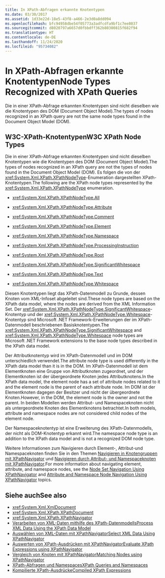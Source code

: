 ```yaml
---
title: In XPath-Abfragen erkannte Knotentypen
ms.date: 03/30/2017
ms.assetid: 1d33e22d-18e5-43f8-a466-2e3d0a8dd094
ms.openlocfilehash: bfc94958dbe54f05773a3adfcdfa9bf1c7ee8037
ms.sourcegitcommit: d8020797a6657d0fbbdff362b80300815f682f94
ms.translationtype: HT
ms.contentlocale: de-DE
ms.lasthandoff: 11/24/2020
ms.locfileid: "95734082"
---
```

# <a name="node-types-recognized-with-xpath-queries"></a><span data-ttu-id="553c7-102">In XPath-Abfragen erkannte Knotentypen</span><span class="sxs-lookup"><span data-stu-id="553c7-102">Node Types Recognized with XPath Queries</span></span>

<span data-ttu-id="553c7-103">Die in einer XPath-Abfrage erkannten Knotentypen sind nicht dieselben wie die Knotentypen des DOM (Document Object Model).</span><span class="sxs-lookup"><span data-stu-id="553c7-103">The types of nodes recognized in an XPath query are not the same node types found in the Document Object Model (DOM).</span></span>  
  
## <a name="w3c-xpath-node-types"></a><span data-ttu-id="553c7-104">W3C-XPath-Knotentypen</span><span class="sxs-lookup"><span data-stu-id="553c7-104">W3C XPath Node Types</span></span>  

 <span data-ttu-id="553c7-105">Die in einer XPath-Abfrage erkannten Knotentypen sind nicht dieselben Knotentypen wie die Knotentypen des DOM (Document Object Model).</span><span class="sxs-lookup"><span data-stu-id="553c7-105">The types of nodes recognized in an XPath query are not the types of nodes found in the Document Object Model (DOM).</span></span> <span data-ttu-id="553c7-106">Es folgen die von der <xref:System.Xml.XPath.XPathNodeType>-Enumeration dargestellten XPath-Knotentypen.</span><span class="sxs-lookup"><span data-stu-id="553c7-106">The following are the XPath node types represented by the <xref:System.Xml.XPath.XPathNodeType> enumeration.</span></span>  
  
- <xref:System.Xml.XPath.XPathNodeType.All>  
  
- <xref:System.Xml.XPath.XPathNodeType.Attribute>  
  
- <xref:System.Xml.XPath.XPathNodeType.Comment>  
  
- <xref:System.Xml.XPath.XPathNodeType.Element>  
  
- <xref:System.Xml.XPath.XPathNodeType.Namespace>  
  
- <xref:System.Xml.XPath.XPathNodeType.ProcessingInstruction>  
  
- <xref:System.Xml.XPath.XPathNodeType.Root>  
  
- <xref:System.Xml.XPath.XPathNodeType.SignificantWhitespace>  
  
- <xref:System.Xml.XPath.XPathNodeType.Text>  
  
- <xref:System.Xml.XPath.XPathNodeType.Whitespace>  
  
 <span data-ttu-id="553c7-107">Diesen Knotentypen liegt das XPath-Datenmodell zu Grunde, dessen Knoten vom XML-Infoset abgeleitet sind.</span><span class="sxs-lookup"><span data-stu-id="553c7-107">These node types are based on the XPath data model, where the nodes are derived from the XML Information Set.</span></span> <span data-ttu-id="553c7-108">Der <xref:System.Xml.XPath.XPathNodeType.SignificantWhitespace>-Knotentyp und der <xref:System.Xml.XPath.XPathNodeType.Whitespace>-Knotentyp sind Microsoft .NET Framework-Erweiterungen der im XPath-Datenmodell beschriebenen Basisknotentypen.</span><span class="sxs-lookup"><span data-stu-id="553c7-108">The <xref:System.Xml.XPath.XPathNodeType.SignificantWhitespace> and <xref:System.Xml.XPath.XPathNodeType.Whitespace> node types are Microsoft .NET Framework extensions to the base node types described in the XPath data model.</span></span>  
  
 <span data-ttu-id="553c7-109">Der Attributknotentyp wird im XPath-Datenmodell und im DOM unterschiedlich verwendet.</span><span class="sxs-lookup"><span data-stu-id="553c7-109">The attribute node type is used differently in the XPath data model than it is in the DOM.</span></span> <span data-ttu-id="553c7-110">Im XPath-Datenmodell ist dem Elementknoten eine Gruppe von Attributknoten zugeordnet, und der Elementknoten ist der übergeordnete Knoten jedes Attributknotens.</span><span class="sxs-lookup"><span data-stu-id="553c7-110">In the XPath data model, the element node has a set of attribute nodes related to it and the element node is the parent of each attribute node.</span></span> <span data-ttu-id="553c7-111">Im DOM ist der Elementknoten dagegen der Besitzer und nicht der übergeordnete Knoten.</span><span class="sxs-lookup"><span data-stu-id="553c7-111">However, in the DOM, the element node is the owner and not the parent.</span></span> <span data-ttu-id="553c7-112">In beiden Modellen werden Attribut- und Namespaceknoten nicht als untergeordnete Knoten des Elementknotens betrachtet.</span><span class="sxs-lookup"><span data-stu-id="553c7-112">In both models, attribute and namespace nodes are not considered child nodes of the element node.</span></span>  
  
 <span data-ttu-id="553c7-113">Der Namespaceknotentyp ist eine Erweiterung des XPath-Datenmodells, der nicht als DOM-Knotentyp erkannt wird.</span><span class="sxs-lookup"><span data-stu-id="553c7-113">The namespace node type is an addition to the XPath data model and is not a recognized DOM node type.</span></span>  
  
 <span data-ttu-id="553c7-114">Weitere Informationen zum Navigieren durch Element-, Attribut-und Namespaceknoten finden Sie in den Themen [Navigieren in Knotengruppen mit XPathNavigator](node-set-navigation-using-xpathnavigator.md) und [Navigieren durch Attribut- und Namespaceknoten mit XPathNavigator](attribute-and-namespace-node-navigation-using-xpathnavigator.md).</span><span class="sxs-lookup"><span data-stu-id="553c7-114">For more information about navigating element, attribute, and namespace nodes, see the [Node Set Navigation Using XPathNavigator](node-set-navigation-using-xpathnavigator.md) and [Attribute and Namespace Node Navigation Using XPathNavigator](attribute-and-namespace-node-navigation-using-xpathnavigator.md) topics.</span></span>  
  
## <a name="see-also"></a><span data-ttu-id="553c7-115">Siehe auch</span><span class="sxs-lookup"><span data-stu-id="553c7-115">See also</span></span>

- <xref:System.Xml.XmlDocument>
- <xref:System.Xml.XPath.XPathDocument>
- <xref:System.Xml.XPath.XPathNavigator>
- [<span data-ttu-id="553c7-116">Verarbeiten von XML-Daten mithilfe des XPath-Datenmodells</span><span class="sxs-lookup"><span data-stu-id="553c7-116">Process XML Data Using the XPath Data Model</span></span>](process-xml-data-using-the-xpath-data-model.md)
- [<span data-ttu-id="553c7-117">Auswählen von XML-Daten mit XPathNavigator</span><span class="sxs-lookup"><span data-stu-id="553c7-117">Select XML Data Using XPathNavigator</span></span>](select-xml-data-using-xpathnavigator.md)
- [<span data-ttu-id="553c7-118">Auswerten von XPath-Ausdrücken mit XPathNavigator</span><span class="sxs-lookup"><span data-stu-id="553c7-118">Evaluate XPath Expressions using XPathNavigator</span></span>](evaluate-xpath-expressions-using-xpathnavigator.md)
- [<span data-ttu-id="553c7-119">Vergleich von Knoten mit XPathNavigator</span><span class="sxs-lookup"><span data-stu-id="553c7-119">Matching Nodes using XPathNavigator</span></span>](matching-nodes-using-xpathnavigator.md)
- [<span data-ttu-id="553c7-120">XPath-Abfragen und Namespaces</span><span class="sxs-lookup"><span data-stu-id="553c7-120">XPath Queries and Namespaces</span></span>](xpath-queries-and-namespaces.md)
- [<span data-ttu-id="553c7-121">Kompilierte XPath-Ausdrücke</span><span class="sxs-lookup"><span data-stu-id="553c7-121">Compiled XPath Expressions</span></span>](compiled-xpath-expressions.md)
